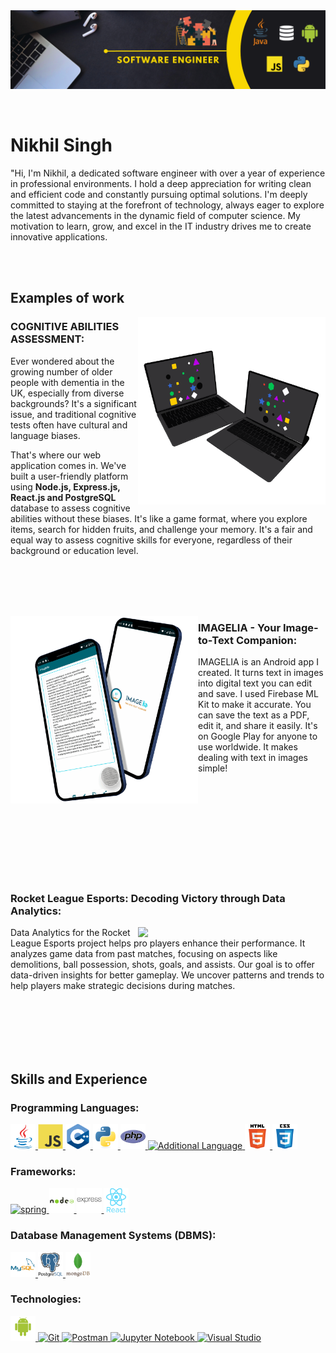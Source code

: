 <div align="center">
  <img src="https://github.com/NikhilSingh07/NikhilSingh07/blob/main/Secret/SOFTWARE%20ENGINEER%20(3).png" alt="Logo">
</div>

<br> <!-- Add this line for extra line spacing -->

# Nikhil Singh

"Hi, I'm Nikhil, a dedicated software engineer with over a year of experience in professional environments. I hold a deep appreciation for writing clean and efficient code and constantly pursuing optimal solutions. I'm deeply committed to staying at the forefront of technology, always eager to explore the latest advancements in the dynamic field of computer science. My motivation to learn, grow, and excel in the IT industry drives me to create innovative applications.

<br> <!-- Add this line for extra line spacing -->
<br> <!-- Add this line for extra line spacing -->


## Examples of work

<img align = "right"  src = "https://github.com/NikhilSingh07/NikhilSingh07/blob/main/Secret/cognitive.gif" width = "300">

### COGNITIVE ABILITIES ASSESSMENT:  

Ever wondered about the growing number of older people with dementia in the UK, especially from diverse backgrounds? It's a significant issue, and traditional cognitive tests often have cultural and language biases. 

That's where our web application comes in. We've built a user-friendly platform using **Node.js, Express.js, React.js and PostgreSQL** database to assess cognitive abilities without these biases. It's like a game format, where you explore items, search for hidden fruits, and challenge your memory. It's a fair and equal way to assess cognitive skills for everyone, regardless of their background or education level.

<br> <!-- Add this line for extra line spacing -->
<br> <!-- Add this line for extra line spacing -->
<br> <!-- Add this line for extra line spacing -->
<br> <!-- Add this line for extra line spacing -->





<img  align = "left" src = "https://github.com/NikhilSingh07/NikhilSingh07/blob/main/Secret/Imagelia_GIF.gif" width = "300">

### IMAGELIA - Your Image-to-Text Companion:  

IMAGELIA is an Android app I created. It turns text in images into digital text you can edit and save. I used Firebase ML Kit to make it accurate. You can save the text as a PDF, edit it, and share it easily. It's on Google Play for anyone to use worldwide. It makes dealing with text in images simple!

<br> <!-- Add this line for extra line spacing -->
<br> <!-- Add this line for extra line spacing -->
<br> <!-- Add this line for extra line spacing -->
<br> <!-- Add this line for extra line spacing -->
<br> <!-- Add this line for extra line spacing -->
<br> <!-- Add this line for extra line spacing -->
<br> <!-- Add this line for extra line spacing -->
<br> <!-- Add this line for extra line spacing -->
<br> <!-- Add this line for extra line spacing -->




### Rocket League Esports: Decoding Victory through Data Analytics:  

<img align = "right" src = "https://rocketleague.media.zestyio.com/rl_platform_keyart_2019.jpg?width=1920&optimize=high" width = "300">

Data Analytics for the Rocket League Esports project helps pro players enhance their performance. It analyzes game data from past matches, focusing on aspects like demolitions, ball possession, shots, goals, and assists. Our goal is to offer data-driven insights for better gameplay. We uncover patterns and trends to help players make strategic decisions during matches.


<br> <!-- Add this line for extra line spacing -->
<br> <!-- Add this line for extra line spacing -->
<br> <!-- Add this line for extra line spacing -->
<br> <!-- Add this line for extra line spacing -->
<br> <!-- Add this line for extra line spacing -->


## Skills and Experience

<h3>Programming Languages:</h3>
<p>
  <a href="https://www.java.com" target="_blank" rel="noopener noreferrer">
    <img src="https://raw.githubusercontent.com/devicons/devicon/master/icons/java/java-original.svg" alt="Java" width="40" height="40" />
  </a>
  <a href="https://developer.mozilla.org/en-US/docs/Web/JavaScript" target="_blank" rel="noopener noreferrer">
    <img src="https://raw.githubusercontent.com/devicons/devicon/master/icons/javascript/javascript-original.svg" alt="JavaScript" width="40" height="40" />
  </a>
  <a href="https://www.w3schools.com/cpp/" target="_blank" rel="noopener noreferrer">
    <img src="https://raw.githubusercontent.com/devicons/devicon/master/icons/cplusplus/cplusplus-original.svg" alt="C++" width="40" height="40" />
  </a>
  <a href="https://www.python.org" target="_blank" rel="noopener noreferrer">
    <img src="https://raw.githubusercontent.com/devicons/devicon/master/icons/python/python-original.svg" alt="Python" width="40" height="40" />
  </a>
  <a href="https://www.php.net" target="_blank" rel="noopener noreferrer">
    <img src="https://raw.githubusercontent.com/devicons/devicon/master/icons/php/php-original.svg" alt="PHP" width="40" height="40" />
  </a>
  <!-- Include the additional link here -->
  <a href="https://db.cs.uni-tuebingen.de/teaching/ws2223/sql-is-a-programming-language/logo.svg" target="_blank" rel="noopener noreferrer">
    <img src="https://db.cs.uni-tuebingen.de/teaching/ws2223/sql-is-a-programming-language/logo.svg" alt="Additional Language" width="40" height="40" />
  </a>
  <a href="https://www.w3.org/html/" target="_blank" rel="noopener noreferrer">
    <img src="https://raw.githubusercontent.com/devicons/devicon/master/icons/html5/html5-original-wordmark.svg" alt="HTML5" width="40" height="40" />
  </a>
  <a href="https://www.w3schools.com/css/" target="_blank" rel="noopener noreferrer">
    <img src="https://raw.githubusercontent.com/devicons/devicon/master/icons/css3/css3-original-wordmark.svg" alt="CSS3" width="40" height="40" />
  </a>
</p>

<h3>Frameworks:</h3>
<p>
  <a href="https://spring.io/" target="_blank" rel="noreferrer"> <img src="https://www.vectorlogo.zone/logos/springio/springio-icon.svg" alt="spring" width="40" height="40"/> </a>
  <a href="https://nodejs.org" target="_blank" rel="noreferrer"> <img src="https://raw.githubusercontent.com/devicons/devicon/master/icons/nodejs/nodejs-original-wordmark.svg" alt="nodejs" width="40" height="40"/> </a> 
  <a href="https://expressjs.com" target="_blank" rel="noreferrer"> <img src="https://raw.githubusercontent.com/devicons/devicon/master/icons/express/express-original-wordmark.svg" alt="express" width="40" height="40"/> </a> 
  <a href="https://reactjs.org/" target="_blank" rel="noreferrer"> <img src="https://raw.githubusercontent.com/devicons/devicon/master/icons/react/react-original-wordmark.svg" alt="react" width="40" height="40"/> </a> 
</p>


<h3>Database Management Systems (DBMS):</h3>
<p>
   <a href="https://www.mysql.com/" target="_blank" rel="noreferrer"> <img src="https://raw.githubusercontent.com/devicons/devicon/master/icons/mysql/mysql-original-wordmark.svg" alt="mysql" width="40" height="40"/> </a> 
   <a href="https://www.postgresql.org" target="_blank" rel="noreferrer"> <img src="https://raw.githubusercontent.com/devicons/devicon/master/icons/postgresql/postgresql-original-wordmark.svg" alt="postgresql" width="40" height="40"/> </a>
   <a href="https://www.mongodb.com/" target="_blank" rel="noreferrer"> <img src="https://raw.githubusercontent.com/devicons/devicon/master/icons/mongodb/mongodb-original-wordmark.svg" alt="mongodb" width="40" height="40"/> </a> 
</p>

<h3>Technologies:</h3>
<p>
  <a href="https://developer.android.com" target="_blank" rel="noopener noreferrer">
    <img src="https://raw.githubusercontent.com/devicons/devicon/master/icons/android/android-original-wordmark.svg" alt="Android" width="40" height="40" />
  </a>
  <a href="https://git-scm.com/" target="_blank" rel="noopener noreferrer">
    <img src="https://www.vectorlogo.zone/logos/git-scm/git-scm-icon.svg" alt="Git" width="40" height="40" />
  </a>
  <a href="https://postman.com" target="_blank" rel="noopener noreferrer">
    <img src="https://www.vectorlogo.zone/logos/getpostman/getpostman-icon.svg" alt="Postman" width="40" height="40" />
  </a>
  <a href="https://jupyter.org/" target="_blank" rel="noopener noreferrer">
    <img src="https://www.vectorlogo.zone/logos/jupyter/jupyter-icon.svg" alt="Jupyter Notebook" width="40" height="40" />
  </a>
  <a href="https://visualstudio.microsoft.com/" target="_blank" rel="noopener noreferrer">
    <img src="https://www.vectorlogo.zone/logos/visualstudio_code/visualstudio_code-icon.svg" alt="Visual Studio" width="40" height="40" />
  </a>
</p>











